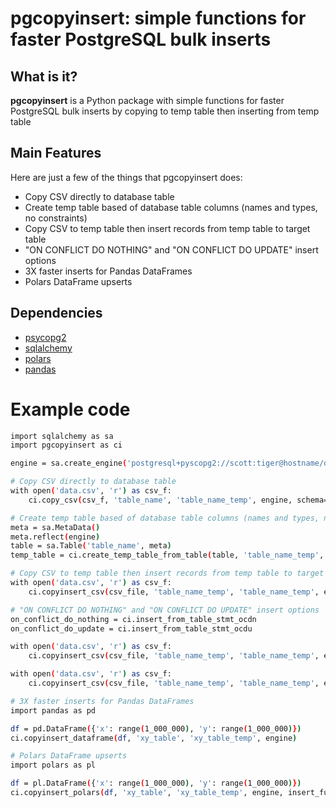 # pgcopyinsert: simple functions for faster PostgreSQL bulk inserts

## What is it?

**pgcopyinsert** is a Python package with simple functions for faster PostgreSQL bulk inserts by copying to temp table then inserting from temp table

## Main Features
Here are just a few of the things that pgcopyinsert does:

  - Copy CSV directly to database table
  - Create temp table based of database table columns (names and types, no constraints)
  - Copy CSV to temp table then insert records from temp table to target table
  - "ON CONFLICT DO NOTHING" and "ON CONFLICT DO UPDATE" insert options
  - 3X faster inserts for Pandas DataFrames
  - Polars DataFrame upserts

## Dependencies
- [psycopg2](https://www.psycopg.org/docs/)
- [sqlalchemy](https://pypi.org/project/SQLAlchemy/1.3.18/)
- [polars](https://pola.rs)
- [pandas](https://pandas.pydata.org/)

# Example code
```sh
import sqlalchemy as sa
import pgcopyinsert as ci

engine = sa.create_engine('postgresql+pyscopg2://scott:tiger@hostname/dbname')

# Copy CSV directly to database table
with open('data.csv', 'r') as csv_f:
    ci.copy_csv(csv_f, 'table_name', 'table_name_temp', engine, schema='test')

# Create temp table based of database table columns (names and types, no constraints)
meta = sa.MetaData()
meta.reflect(engine)
table = sa.Table('table_name', meta)
temp_table = ci.create_temp_table_from_table(table, 'table_name_temp', meta)

# Copy CSV to temp table then insert records from temp table to target table
with open('data.csv', 'r') as csv_f:
    ci.copyinsert_csv(csv_file, 'table_name_temp', 'table_name_temp', engine)

# "ON CONFLICT DO NOTHING" and "ON CONFLICT DO UPDATE" insert options
on_conflict_do_nothing = ci.insert_from_table_stmt_ocdn
on_conflict_do_update = ci.insert_from_table_stmt_ocdu

with open('data.csv', 'r') as csv_f:
    ci.copyinsert_csv(csv_file, 'table_name_temp', 'table_name_temp', engine, insert_function=on_conflict_do_nothing)

with open('data.csv', 'r') as csv_f:
    ci.copyinsert_csv(csv_file, 'table_name_temp', 'table_name_temp', engine, insert_function=on_conflict_do_update)

# 3X faster inserts for Pandas DataFrames
import pandas as pd

df = pd.DataFrame({'x': range(1_000_000), 'y': range(1_000_000)})
ci.copyinsert_dataframe(df, 'xy_table', 'xy_table_temp', engine)

# Polars DataFrame upserts
import polars as pl

df = pl.DataFrame({'x': range(1_000_000), 'y': range(1_000_000)})
ci.copyinsert_polars(df, 'xy_table', 'xy_table_temp', engine, insert_function=on_conflict_do_update)
```